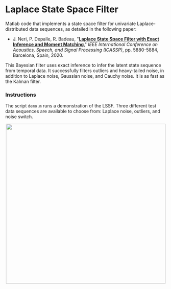 # Laplace State Space Filter

Matlab code that implements a state space filter for univariate Laplace-distributed data sequences, as detailed in the following paper:

* J. Neri, P. Depalle, R. Badeau, "<a href="https://ieeexplore.ieee.org/document/9053185" target="_blank">**Laplace State Space Filter with Exact Inference and Moment Matching**</a>," *IEEE International Conference on Acoustics, Speech, and Signal Processing (ICASSP)*, pp. 5880-5884, Barcelona, Spain, 2020.

This Bayesian filter uses exact inference to infer the latent state sequence from temporal data. It successfully filters outliers and heavy-tailed noise, in addition to Laplace noise, Gaussian noise, and Cauchy noise. It is as fast as the Kalman filter.

### Instructions

The script `demo.m` runs a demonstration of the LSSF. Three different test data sequences are available to choose from: Laplace noise, outliers, and noise switch.

<p align="center">
  <img src="https://www.music.mcgill.ca/~julian/wp-content/uploads/2020/11/lssf_outlier.png" width="500" />
</p>


